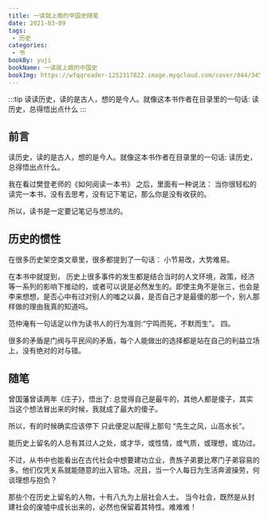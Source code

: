 ```yaml
---
title: 一读就上瘾的中国史随笔
date: 2021-03-09
tags:
 - 历史
categories: 
 - 书
bookBy: yuji
bookName: 一读就上瘾的中国史
bookImg: https://wfqqreader-1252317822.image.myqcloud.com/cover/844/34560844/t6_34560844.jpg
---
```


:::tip
读读历史，读的是古人，想的是今人。就像这本书作者在目录里的一句话: 读历史，总得悟出点什么
:::

<!-- more -->

## 前言

读历史，读的是古人，想的是今人。就像这本书作者在目录里的一句话: 读历史，总得悟出点什么。

我在看过樊登老师的《如何阅读一本书》 之后，里面有一种说法： 当你很轻松的读完一本书，没有去思考，没有记下笔记，那么你是没有收获的。

所以，读书是一定要记笔记与想法的。

## 历史的惯性

在很多历史架空类文章里，很多都提到了一句话： 小节易改，大势难易。

在本书中就提到， 历史上很多事件的发生都是结合当时的人文环境，政策，经济等一系列的影响下推动的，或者可以说是必然发生的。即使主角不是张三，也会是李来想想，是否心中有过对别人的嗤之以鼻，是否自己才是最傻的那一个，别人那样做的理由我真的知道吗。

范仲淹有一句话足以作为读书人的行为准则:“宁鸣而死，不默而生”。
四。

很多的矛盾是门阀与平民间的矛盾，每个人能做出的选择都是站在自己的利益立场上，没有绝对的对与错。

## 随笔


曾国藩曾读两年《庄子》，悟出了: 总觉得自己是最牛的，其他人都是傻子，其实当这个想法冒出来的时候，我就成了最大的傻子。

所以，有的时候确实应该停下
只此便足以配得上那句 “先生之风，山高水长”。


能历史上留名的人总有其过人之处，或才华，或性情，或气质，或理想，或功过。

不过，从书中也能看出在古代社会中想要建功立业，贵族子弟要比寒门子弟容易的多。他们仅凭关系就能随意的出入官场。况且，当一个人每日为生活奔波操劳，何谈理想与抱负？

那些个在历史上留名的人物，十有八九为上层社会人士。 当今社会，既然是从封建社会的废墟中成长出来的，必然也保留着其特性。难难难！



